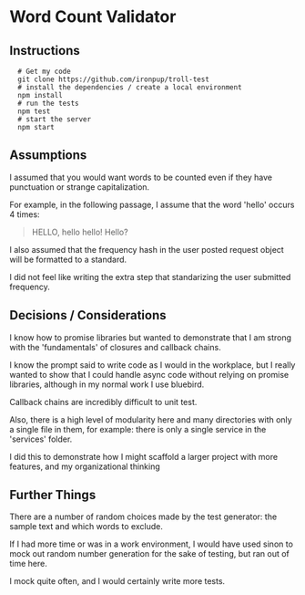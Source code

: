 # Word Count Validator

## Instructions
      # Get my code
      git clone https://github.com/ironpup/troll-test
      # install the dependencies / create a local environment
      npm install
      # run the tests
      npm test
      # start the server
      npm start

## Assumptions

I assumed that you would want words to be counted even if they have punctuation or strange capitalization.  

For example, in the following passage, I assume that the word 'hello' occurs 4 times:
> HELLO, hello hello! Hello?

I also assumed that the frequency hash in the user posted request object will be formatted to a standard.  

I did not feel like writing the extra step that standarizing the user submitted frequency.

## Decisions / Considerations

I know how to promise libraries but wanted to demonstrate that I am strong with the 'fundamentals' of closures and callback chains.

I know the prompt said to write code as I would in the workplace, but I really wanted to show that I could handle async code without relying on promise libraries, although in my normal work I use bluebird.

Callback chains are incredibly difficult to unit test.

Also, there is a high level of modularity here and many directories with only a single file in them, for example: there is only a single service in the 'services' folder.

I did this to demonstrate how I might scaffold a larger project with more features, and my organizational thinking

## Further Things

There are a number of random choices made by the test generator: the sample text
and which words to exclude.

If I had more time or was in a work environment, I would have used sinon to mock out
random number generation for the sake of testing, but ran out of time here.

I mock quite often, and I would certainly write more tests.
